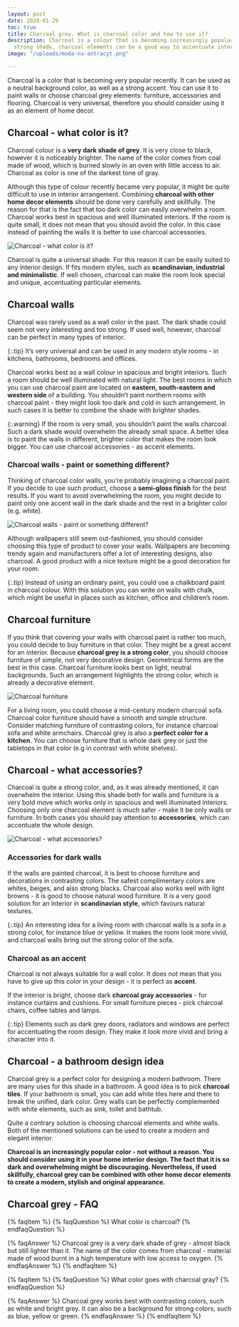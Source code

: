 ```yaml
---
layout: post
date: 2020-01-29
toc: true
title: Charcoal grey. What is charcoal color and how to use it?
description: Charcoal is a colour that is becoming increasingly popular. Being a pretty
  strong shade, charcoal elements can be a good way to accentuate interior design.
image: "/uploads/moda-na-antracyt.png"

---
```

Charcoal is a color that is becoming very popular recently. It can be used as a neutral background color, as well as a strong accent. You can use it to paint walls or choose charcoal grey elements: furniture, accessories and flooring. Charcoal is very universal, therefore you should consider using it as an element of home decor.

## Charcoal - what color is it?

Charcoal colour is a **very dark shade of grey**. It is very close to black, however it is noticeably brighter. The name of the color comes from coal made of wood, which is burned slowly in an oven with little access to air. Charcoal as color is one of the darkest tone of gray.

Although this type of colour recently became very popular, it might be quite difficult to use in interior arrangement. Combining **charcoal with other home decor elements** should be done very carefully and skillfully. The reason for that is the fact that too dark color can easily overwhelm a room. Charcoal works best in spacious and well illuminated interiors. If the room is quite small, it does not mean that you should avoid the color. In this case instead of painting the walls it is better to use charcoal accessories.

![Charcoal - what color is it?](/uploads/antracyt-co-to-za-kolor.jpg "Charcoal - what color is it?")

Charcoal is quite a universal shade. For this reason it can be easily suited to any interior design. If fits modern styles, such as **scandinavian, industrial and minimalistic**. If well chosen, charcoal can make the room look special and unique, accentuating particular elements.

## Charcoal walls

Charcoal was rarely used as a wall color in the past. The dark shade could seem not very interesting and too strong. If used well, however, charcoal can be perfect in many types of interior.

{:.tip}
It’s very universal and can be used in any modern style rooms - in kitchens, bathrooms, bedrooms and offices.

Charcoal works best as a wall colour in spacious and bright interiors. Such a room should be well illuminated with natural light. The best rooms in which you can use charcoal paint are located on **eastern, south-eastern and western side** of a building. You shouldn’t paint northern rooms with charcoal paint - they might look too dark and cold in such arrangement. In such cases it is better to combine the shade with brighter shades.

{:.warning}
If the room is very small, you shouldn’t paint the walls charcoal. Such a dark shade would overwhelm the already small space. A better idea is to paint the walls in different, brighter color that makes the room look bigger. You can use charcoal accessories - as accent elements.

### Charcoal walls - paint or something different?

Thinking of charcoal color walls, you’re probably imagining a charcoal paint. If you decide to use such product, choose a **semi-gloss finish** for the best results. If you want to avoid overwhelming the room, you might decide to paint only one accent wall in the dark shade and the rest in a brighter color (e.g. white).

![Charcoal walls - paint or something different?](/uploads/kolor-antracytowy-jak-pokryc-sciany.jpg "Charcoal walls - paint or something different?")

Although wallpapers still seem out-fashioned, you should consider choosing this type of product to cover your walls. Wallpapers are becoming trendy again and manufacturers offer a lot of interesting designs, also charcoal. A good product with a nice texture might be a good decoration for your room.

{:.tip}
Instead of using an ordinary paint, you could use a chalkboard paint in charcoal colour. With this solution you can write on walls with chalk, which might be useful in places such as kitchen, office and children’s room.

## Charcoal furniture

If you think that covering your walls with charcoal paint is rather too much, you could decide to buy furniture in that color. They might be a great accent for an interior. Because **charcoal grey is a strong color**, you should choose furniture of simple, not very decorative design. Geometrical forms are the best in this case. Charcoal furniture looks best on light, neutral backgrounds. Such an arrangement highlights the strong color, which is already a decorative element.

![Charcoal furniture](/uploads/meble-w-kolorze-antracytu.jpg "Charcoal furniture")

For a living room, you could choose a mid-century modern charcoal sofa. Charcoal color furniture should have a smooth and simple structure. Consider matching furniture of contrasting colors, for instance charcoal sofa and white armchairs. Charcoal grey is also a **perfect color for a kitchen**. You can choose furniture that is whole dark grey or just the tabletops in that color (e.g in contrast with white shelves).

## Charcoal - what accessories?

Charcoal is quite a strong color, and, as it was already mentioned, it can overwhelm the interior. Using this shade both for walls and furniture is a very bold move which works only in spacious and well illuminated interiors. Choosing only one charcoal element is much safer - make it be only walls or furniture. In both cases you should pay attention to **accessories**, which can accentuate the whole design.

![Charcoal - what accessories?](/uploads/antracyt-jakie-dodatki.jpg "Charcoal - what accessories?")

### Accessories for dark walls

If the walls are painted charcoal, it is best to choose furniture and decorations in contrasting colors. The safest complimentary colors are whites, beiges, and also strong blacks. Charcoal also works well with light browns - it is good to choose natural wood furniture. It is a very good solution for an interior in **scandinavian style**, which favours natural textures.

{:.tip}
An interesting idea for a living room with charcoal walls is a sofa in a strong color, for instance blue or yellow. It makes the room look more vivid, and charcoal walls bring out the strong color of the sofa.

### Charcoal as an accent

Charcoal is not always suitable for a wall color. It does not mean that you have to give up this color in your design - it is perfect as **accent**.

If the interior is bright, choose dark **charcoal gray accessories** - for instance curtains and cushions. For small furniture pieces - pick charcoal chairs, coffee tables and lamps.

{:.tip}
Elements such as dark grey doors, radiators and windows are perfect for accentuating the room design. They make it look more vivid and bring a character into it.

## Charcoal - a bathroom design idea

Charcoal grey is a perfect color for designing a modern bathroom. There are many uses for this shade in a bathroom. A good idea is to pick **charcoal tiles**. If your bathroom is small, you can add white tiles here and there to break the unified, dark color. Grey walls can be perfectly complemented with white elements, such as sink, toilet and bathtub.

Quite a contrary solution is choosing charcoal elements and white walls. Both of the mentioned solutions can be used to create a modern and elegant interior.

**Charcoal is an increasingly popular color - not without a reason. You should consider using it in your home interior design. The fact that it is so dark and overwhelming might be discouraging. Nevertheless, if used skillfully, charcoal grey can be combined with other home decor elements to create a modern, stylish and original appearance.**

## Charcoal grey - FAQ

{% faqItem %}
{% faqQuestion %}
What color is charcoal?
{% endfaqQuestion %}

{% faqAnswer %}
Charcoal grey is a very dark shade of grey - almost black but still lighter than it. The name of the color comes from charcoal - material made of wood burnt in a high temperature with low access to oxygen.
{% endfaqAnswer %}
{% endfaqItem %}

{% faqItem %}
{% faqQuestion %}
What color goes with charcoal gray?
{% endfaqQuestion %}

{% faqAnswer %}
Charcoal grey works best with contrasting colors, such as white and bright grey. It can also be a background for strong colors, such as blue, yellow or green.
{% endfaqAnswer %}
{% endfaqItem %}